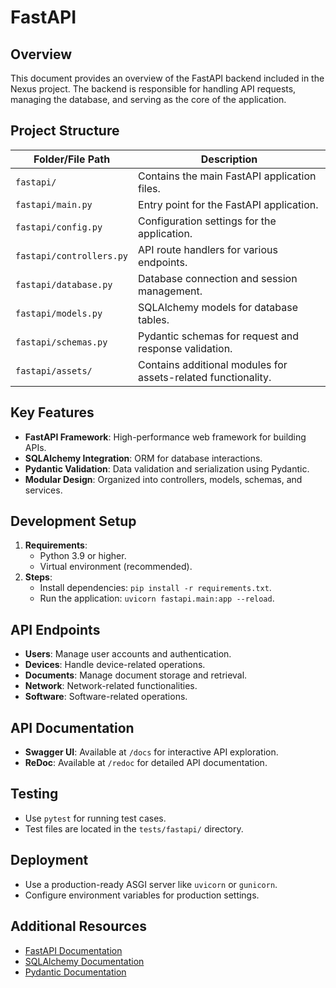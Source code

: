 # FastAPI

## Overview
This document provides an overview of the FastAPI backend included in the Nexus project. The backend is responsible for handling API requests, managing the database, and serving as the core of the application.

## Project Structure

| Folder/File Path         | Description                                                                 |
|--------------------------|-----------------------------------------------------------------------------|
| `fastapi/`               | Contains the main FastAPI application files.                              |
| `fastapi/main.py`        | Entry point for the FastAPI application.                                   |
| `fastapi/config.py`      | Configuration settings for the application.                                |
| `fastapi/controllers.py` | API route handlers for various endpoints.                                 |
| `fastapi/database.py`    | Database connection and session management.                               |
| `fastapi/models.py`      | SQLAlchemy models for database tables.                                     |
| `fastapi/schemas.py`     | Pydantic schemas for request and response validation.                      |
| `fastapi/assets/`        | Contains additional modules for assets-related functionality.              |

## Key Features
- **FastAPI Framework**: High-performance web framework for building APIs.
- **SQLAlchemy Integration**: ORM for database interactions.
- **Pydantic Validation**: Data validation and serialization using Pydantic.
- **Modular Design**: Organized into controllers, models, schemas, and services.

## Development Setup
1. **Requirements**:
   - Python 3.9 or higher.
   - Virtual environment (recommended).
2. **Steps**:
   - Install dependencies: `pip install -r requirements.txt`.
   - Run the application: `uvicorn fastapi.main:app --reload`.

## API Endpoints
- **Users**: Manage user accounts and authentication.
- **Devices**: Handle device-related operations.
- **Documents**: Manage document storage and retrieval.
- **Network**: Network-related functionalities.
- **Software**: Software-related operations.

## API Documentation
- **Swagger UI**: Available at `/docs` for interactive API exploration.
- **ReDoc**: Available at `/redoc` for detailed API documentation.

## Testing
- Use `pytest` for running test cases.
- Test files are located in the `tests/fastapi/` directory.

## Deployment
- Use a production-ready ASGI server like `uvicorn` or `gunicorn`.
- Configure environment variables for production settings.

## Additional Resources
- [FastAPI Documentation](https://fastapi.tiangolo.com/)
- [SQLAlchemy Documentation](https://docs.sqlalchemy.org/)
- [Pydantic Documentation](https://pydantic-docs.helpmanual.io/)